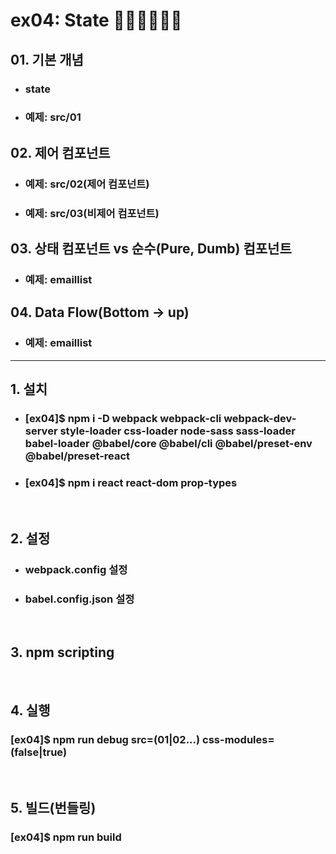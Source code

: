# ex04: State 🥇🥇🥇🥇🥇🥇
##  01.  기본 개념
* ### state
* ### 예제: src/01
##  02.  제어 컴포넌트
* ### 예제: src/02(제어 컴포넌트)
* ### 예제: src/03(비제어 컴포넌트)
##  03.  상태 컴포넌트 vs 순수(Pure, Dumb) 컴포넌트
* ### 예제: emaillist
##  04. Data Flow(Bottom -> up)
* ### 예제: emaillist


---
##  1. 설치
* ### [ex04]$ npm i -D webpack webpack-cli webpack-dev-server style-loader css-loader node-sass sass-loader babel-loader @babel/core @babel/cli @babel/preset-env @babel/preset-react
* ### [ex04]$ npm i react react-dom prop-types
&nbsp;
##  2. 설정
  * ###  webpack.config 설정
  * ###  babel.config.json 설정
&nbsp;
##  3. npm scripting
&nbsp;
##  4. 실행
### [ex04]$ npm run debug src=(01|02...) css-modules=(false|true)
&nbsp;
##  5. 빌드(번들링)
### [ex04]$ npm run build
